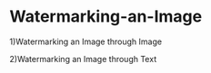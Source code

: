 # Watermarking-an-Image
1)Watermarking an Image through Image

2)Watermarking an Image through Text
